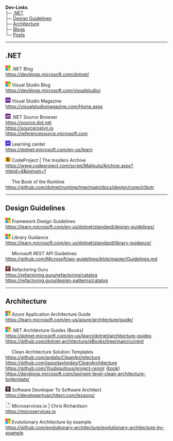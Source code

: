 
**Dev-Links**  
├─ [.NET](#net)  
├─ [Design Guidelines](#design-guidelines)  
├─ [Architecture](#architecture)  
├─ [Blogs](BLOGS.md)  
└─ [Posts](POSTS.md)  

* * *

## .NET

![icon](favicons/microsoft.png)
.NET Blog  
https://devblogs.microsoft.com/dotnet/  

![icon](favicons/microsoft.png)
Visual Studio Blog  
https://devblogs.microsoft.com/visualstudio/  

![icon](favicons/vsm.png)
Visual Studio Magazine  
https://visualstudiomagazine.com/Home.aspx  

![icon](favicons/ms-net.png)
.NET Source Browser  
https://source.dot.net  
https://sourceroslyn.io  
https://referencesource.microsoft.com  

![icon](favicons/net.png)
Learning center  
https://dotnet.microsoft.com/en-us/learn  

![icon](favicons/codeproject.png)
CodeProject | The Insiders Archive  
https://www.codeproject.com/script/Mailouts/Archive.aspx?mtpid=4&pgnum=1  

<!--
![icon](favicons/microsoft.png)
MSDN Magazine Archive  
https://learn.microsoft.com/en-us/archive/msdn-magazine/msdn-magazine-issues  
-->

![icon](favicons/github.png)
The Book of the Runtime  
https://github.com/dotnet/runtime/tree/main/docs/design/coreclr/botr  

* * *

## Design Guidelines

![icon](favicons/microsoft.png)
Framework Design Guidelines  
https://learn.microsoft.com/en-us/dotnet/standard/design-guidelines/  

![icon](favicons/microsoft.png)
Library Guidance  
https://learn.microsoft.com/en-us/dotnet/standard/library-guidance/  

![icon](favicons/github.png)
Microsoft REST API Guidelines  
https://github.com/Microsoft/api-guidelines/blob/master/Guidelines.md  

![icon](favicons/refactoring.png)
Refactoring Guru  
https://refactoring.guru/refactoring/catalog  
https://refactoring.guru/design-patterns/catalog  

* * *

## Architecture

![icon](favicons/microsoft.png)
Azure Application Architecture Guide  
https://learn.microsoft.com/en-us/azure/architecture/guide/  

![icon](favicons/microsoft.png)
.NET Architecture Guides (Books)  
https://dotnet.microsoft.com/en-us/learn/dotnet/architecture-guides  
https://github.com/dotnet-architecture/eBooks/tree/main/current  
<!--https://learn.microsoft.com/en-us/dotnet/architecture/  -->

![icon](favicons/github.png)
Clean Architecture Solution Templates  
https://github.com/ardalis/CleanArchitecture  
https://github.com/jasontaylordev/CleanArchitecture  
https://github.com/Youbiquitous/project-renoir ([book](https://www.microsoftpressstore.com/store/clean-architecture-with-.net-9780138203368))  
https://devblogs.microsoft.com/ise/next-level-clean-architecture-boilerplate/  

![icon](favicons/markrichards.png)
Software Developer To Software Architect  
https://developertoarchitect.com/lessons/  

![icon](favicons/blank.png)
Microservices.io | Chris Richardson  
https://microservices.io  

![icon](favicons/microsoft.png)
Evolutionary Architecture by example  
https://github.com/evolutionary-architecture/evolutionary-architecture-by-example  
